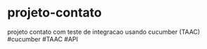 # projeto-contato
projeto contato com teste de integracao usando cucumber (TAAC) #cucumber #TAAC #API 
